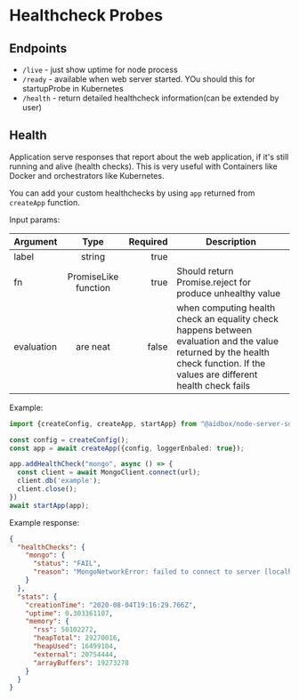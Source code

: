 # Healthcheck Probes

## Endpoints

- `/live` - just show uptime for node process
- `/ready` - available when web server started. YOu should this for startupProbe in Kubernetes
- `/health` - return detailed healthcheck information(can be extended by user)

## Health

Application serve responses that report about the web application, if it's still running and alive (health checks).
This is very useful with Containers like Docker and orchestrators like Kubernetes.

You can add your custom healthchecks by using `app` returned from `createApp` function.

Input params:

| Argument   |         Type         | Required | Description                                                                                                                                                                  |
|------------|:--------------------:|---------:|------------------------------------------------------------------------------------------------------------------------------------------------------------------------------|
| label      |        string        |     true |                                                                                                                                                                              |
| fn         | PromiseLike function |     true | Should return Promise.reject  for produce unhealthy value                                                                                                                    |
| evaluation |       are neat       |    false | when computing health check an equality check happens between evaluation and the value returned by the health check function. If the values are different health check fails |

Example:

```typescript
import {createConfig, createApp, startApp} from "@aidbox/node-server-sdk";

const config = createConfig();
const app = await createApp({config, loggerEnbaled: true});

app.addHealthCheck("mongo", async () => {
  const client = await MongoClient.connect(url);
  client.db('example');
  client.close();
})
await startApp(app);
```

Example response:

```json
{
  "healthChecks": {
    "mongo": {
      "status": "FAIL",
      "reason": "MongoNetworkError: failed to connect to server [localhost:27017] on first connect [Error: connect ECONNREFUSED 127.0.0.1:27017\n    at TCPConnectWrap.afterConnect [as oncomplete] (net.js:1144:16) {\n  name: 'MongoNetworkError'\n}]"
    }
  },
  "stats": {
    "creationTime": "2020-08-04T19:16:29.766Z",
    "uptime": 0.303361107,
    "memory": {
      "rss": 50102272,
      "heapTotal": 29270016,
      "heapUsed": 16499104,
      "external": 20754444,
      "arrayBuffers": 19273278
    }
  }
}

```
